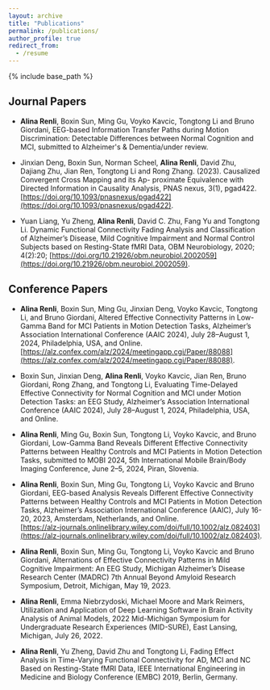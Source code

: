```yaml
---
layout: archive
title: "Publications"
permalink: /publications/
author_profile: true
redirect_from:
  - /resume
---
```


{% include base_path %}


## Journal Papers
- **Alina Renli**, Boxin Sun, Ming Gu, Voyko Kavcic, Tongtong Li and Bruno Giordani, EEG-based Information Transfer Paths during Motion Discrimination: Detectable Differences between Normal Cognition and MCI, submitted to Alzheimer's & Dementia/under review.
  
- Jinxian Deng, Boxin Sun, Norman Scheel, **Alina Renli**, David Zhu, Dajiang Zhu, Jian Ren, Tongtong Li and Rong Zhang. (2023). Causalized Convergent Cross Mapping and its Ap- proximate Equivalence with Directed Information in Causality Analysis, PNAS nexus, 3(1), pgad422. [https://doi.org/10.1093/pnasnexus/pgad422](https://doi.org/10.1093/pnasnexus/pgad422).

- Yuan Liang, Yu Zheng, **Alina Renli**, David C. Zhu, Fang Yu and Tongtong Li. Dynamic Functional Connectivity Fading Analysis and Classification of Alzheimer’s Disease, Mild Cognitive Impairment and Normal Control Subjects based on Resting-State fMRI Data, OBM Neurobiology, 2020; 4(2):20;  [https://doi.org/10.21926/obm.neurobiol.2002059](https://doi.org/10.21926/obm.neurobiol.2002059).



## Conference Papers
- **Alina Renli**, Boxin Sun, Ming Gu, Jinxian Deng, Voyko Kavcic, Tongtong Li, and Bruno Giordani, Altered Effective Connectivity Patterns in Low-Gamma Band for MCI Patients in Motion Detection Tasks, Alzheimer’s Association International Conference (AAIC 2024), July 28–August 1, 2024, Philadelphia, USA, and Online. [https://alz.confex.com/alz/2024/meetingapp.cgi/Paper/88088](https://alz.confex.com/alz/2024/meetingapp.cgi/Paper/88088).
  
- Boxin Sun, Jinxian Deng, **Alina Renli**, Voyko Kavcic, Jian Ren, Bruno Giordani, Rong Zhang, and Tongtong Li, Evaluating Time-Delayed Effective Connectivity for Normal Cognition and MCI under Motion Detection Tasks: an EEG Study, Alzheimer’s Association International Conference (AAIC 2024), July 28–August 1, 2024, Philadelphia, USA, and Online.
  
- **Alina Renli**, Ming Gu, Boxin Sun, Tongtong Li, Voyko Kavcic, and Bruno Giordani, Low-Gamma Band Reveals Different Effective Connectivity Patterns between Healthy Controls and MCI Patients in Motion Detection Tasks, submitted to MOBI 2024, 5th International Mobile Brain/Body Imaging Conference, June 2–5, 2024, Piran, Slovenia.

- **Alina Renli**, Boxin Sun, Ming Gu, Tongtong Li, Voyko Kavcic and Bruno Giordani, EEG-based Analysis Reveals Different Effective Connectivity Patterns between Healthy Controls and MCI Patients in Motion Detection Tasks, Alzheimer’s Association International Conference (AAIC), July 16-20, 2023, Amsterdam, Netherlands, and Online. <br/>
[https://alz-journals.onlinelibrary.wiley.com/doi/full/10.1002/alz.082403](https://alz-journals.onlinelibrary.wiley.com/doi/full/10.1002/alz.082403).

- **Alina Renli**, Boxin Sun, Ming Gu, Tongtong Li, Voyko Kavcic and Bruno Giordani, Alternations of Effective Connectivity Patterns in Mild Cognitive Impairment: An EEG Study, Michigan Alzheimer’s Disease Research Center (MADRC) 7th Annual Beyond Amyloid Research Symposium, Detroit, Michigan, May 19, 2023.

- **Alina Renli**, Emma Niebrzydoski, Michael Moore and Mark Reimers, Utilization and Application of Deep Learning Software in Brain Activity Analysis of Animal Models, 2022 Mid-Michigan Symposium for Undergraduate Research Experiences (MID-SURE), East Lansing, Michigan, July 26, 2022.

- **Alina Renli**, Yu Zheng, David Zhu and Tongtong Li, Fading Effect Analysis in Time-Varying Functional Connectivity for AD, MCI and NC Based on Resting-State fMRI Data, IEEE International Engineering in Medicine and Biology Conference (EMBC) 2019, Berlin, Germany.
